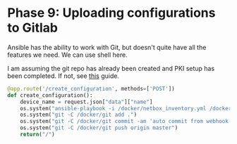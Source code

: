 # Phase 9: Uploading configurations to Gitlab

Ansible has the ability to work with Git, but doesn't quite have all the features we need. We can use shell here.

I am assuming the git repo has already been created and PKI setup has been completed. If not, see [this](https://docs.gitlab.com/ee/ssh/) guide.

```python
@app.route('/create_configuration', methods=['POST'])
def create_configuration():
    device_name = request.json["data"]["name"]
    os.system("ansible-playbook -i /docker/netbox_inventory.yml /docker/create_configuration.yml -e 'device_name={0}'".format(device_name))
    os.system("git -C /docker/git add .")
    os.system("git -C /docker/git commit -am 'auto commit from webhook'")
    os.system("git -C /docker/git push origin master")
    return("/")
```

